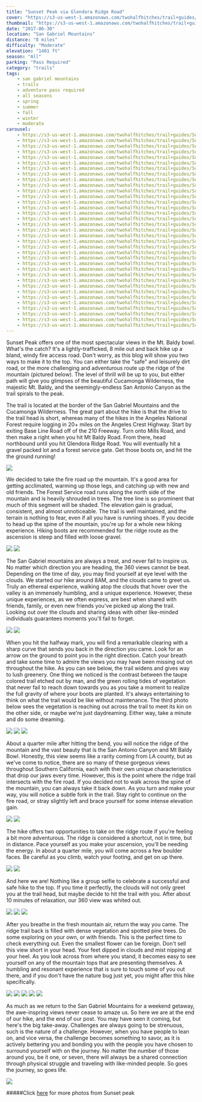 ```yaml
---
title: "Sunset Peak via Glendora Ridge Road"
cover: "https://s3-us-west-1.amazonaws.com/twohalfhitches/trail+guides/Sunset+Peak/_J8A1228.jpg"
thumbnail: "https://s3-us-west-1.amazonaws.com/twohalfhitches/trail+guides/Sunset+Peak/_J8A1228-thumbnail.jpg"
date: "2017-06-30"
location: "San Gabriel Mountains"
distance: "8 miles"
difficulty: "Moderate"
elevation: "1401 ft"
season: "All"
parking: "Pass Required"
category: "trails"
tags:
    - san gabriel mountains
    - trails
    - adventure pass required
    - all seasons
    - spring
    - summer
    - fall
    - winter
    - moderate
carousel:
    - https://s3-us-west-1.amazonaws.com/twohalfhitches/trail+guides/Sunset+Peak/_J8A1097.jpg
    - https://s3-us-west-1.amazonaws.com/twohalfhitches/trail+guides/Sunset+Peak/_J8A1086.jpg
    - https://s3-us-west-1.amazonaws.com/twohalfhitches/trail+guides/Sunset+Peak/_J8A1078.jpg
    - https://s3-us-west-1.amazonaws.com/twohalfhitches/trail+guides/Sunset+Peak/_J8A1093.jpg
    - https://s3-us-west-1.amazonaws.com/twohalfhitches/trail+guides/Sunset+Peak/_J8A1103.jpg
    - https://s3-us-west-1.amazonaws.com/twohalfhitches/trail+guides/Sunset+Peak/_J8A1109.jpg
    - https://s3-us-west-1.amazonaws.com/twohalfhitches/trail+guides/Sunset+Peak/_J8A1113.jpg
    - https://s3-us-west-1.amazonaws.com/twohalfhitches/trail+guides/Sunset+Peak/_J8A1123.jpg
    - https://s3-us-west-1.amazonaws.com/twohalfhitches/trail+guides/Sunset+Peak/_J8A1187.jpg
    - https://s3-us-west-1.amazonaws.com/twohalfhitches/trail+guides/Sunset+Peak/_J8A1147.jpg
    - https://s3-us-west-1.amazonaws.com/twohalfhitches/trail+guides/Sunset+Peak/_J8A1150.jpg
    - https://s3-us-west-1.amazonaws.com/twohalfhitches/trail+guides/Sunset+Peak/_J8A1192.jpg
    - https://s3-us-west-1.amazonaws.com/twohalfhitches/trail+guides/Sunset+Peak/_J8A1194.jpg
    - https://s3-us-west-1.amazonaws.com/twohalfhitches/trail+guides/Sunset+Peak/_J8A1204.jpg
    - https://s3-us-west-1.amazonaws.com/twohalfhitches/trail+guides/Sunset+Peak/_J8A1218.jpg
    - https://s3-us-west-1.amazonaws.com/twohalfhitches/trail+guides/Sunset+Peak/_J8A1218.jpg
    - https://s3-us-west-1.amazonaws.com/twohalfhitches/trail+guides/Sunset+Peak/_J8A1218.jpg
    - https://s3-us-west-1.amazonaws.com/twohalfhitches/trail+guides/Sunset+Peak/_J8A1225.jpg
    - https://s3-us-west-1.amazonaws.com/twohalfhitches/trail+guides/Sunset+Peak/_J8A1241.jpg
    - https://s3-us-west-1.amazonaws.com/twohalfhitches/trail+guides/Sunset+Peak/_J8A1243.jpg
    - https://s3-us-west-1.amazonaws.com/twohalfhitches/trail+guides/Sunset+Peak/_J8A1245.jpg
    - https://s3-us-west-1.amazonaws.com/twohalfhitches/trail+guides/Sunset+Peak/_J8A1248.jpg
    - https://s3-us-west-1.amazonaws.com/twohalfhitches/trail+guides/Sunset+Peak/_J8A1249.jpg
    - https://s3-us-west-1.amazonaws.com/twohalfhitches/trail+guides/Sunset+Peak/_J8A1256.jpg
    - https://s3-us-west-1.amazonaws.com/twohalfhitches/trail+guides/Sunset+Peak/_J8A1258.jpg
    - https://s3-us-west-1.amazonaws.com/twohalfhitches/trail+guides/Sunset+Peak/_J8A1260.jpg
    - https://s3-us-west-1.amazonaws.com/twohalfhitches/trail+guides/Sunset+Peak/_J8A1263.jpg
    - https://s3-us-west-1.amazonaws.com/twohalfhitches/trail+guides/Sunset+Peak/_J8A1325.jpg
    - https://s3-us-west-1.amazonaws.com/twohalfhitches/trail+guides/Sunset+Peak/_J8A1327.jpg
    - https://s3-us-west-1.amazonaws.com/twohalfhitches/trail+guides/Sunset+Peak/_J8A1346.jpg
    - https://s3-us-west-1.amazonaws.com/twohalfhitches/trail+guides/Sunset+Peak/_J8A1414.jpg
    - https://s3-us-west-1.amazonaws.com/twohalfhitches/trail+guides/Sunset+Peak/_J8A1442.jpg
    - https://s3-us-west-1.amazonaws.com/twohalfhitches/trail+guides/Sunset+Peak/_J8A1467.jpg
    - https://s3-us-west-1.amazonaws.com/twohalfhitches/trail+guides/Sunset+Peak/_J8A1475.jpg
    - https://s3-us-west-1.amazonaws.com/twohalfhitches/trail+guides/Sunset+Peak/_J8A1491.jpg
---
```


Sunset Peak offers one of the most spectacular views in the Mt. Baldy bowl. What's the catch? It's a lightly-trafficked, 8 mile out and back hike up a bland, windy fire access road. Don't worry, as this blog will show you two ways to make it to the top. You can either take the "safe" and leisurely dirt road, or the more challenging and adventurous route up the ridge of the mountain (pictured below). The level of thrill will be up to you, but either path will give you glimpses of the beautiful Cucamonga Wilderness, the majestic Mt. Baldy, and the seemingly-endless San Antonio Canyon as the trail spirals to the peak.

The trail is located at the border of the San Gabriel Mountains and the Cucamonga Wilderness. The great part about the hike is that the drive to the trail head is short, whereas many of the hikes in the Angeles National Forest require logging in 20+ miles on the Angeles Crest Highway. Start by exiting Base Line Road off of the 210 Freeway. Turn onto Mills Road, and then make a right when you hit Mt Baldy Road. From there, head northbound until you hit Glendora Ridge Road. You will eventually hit a gravel packed lot and a forest service gate. Get those boots on, and hit the the ground running!

![](https://s3-us-west-1.amazonaws.com/twohalfhitches/trail+guides/Sunset+Peak/_J8A1497.jpg)

We decided to take the fire road up the mountain. It's a good area for getting acclimated, warming up those legs, and catching up with new and old friends. The Forest Service road runs along the north side of the mountain and is heavily shrouded in trees. The tree line is so prominent that much of this segment will be shaded. The elevation gain is gradual, consistent, and almost unnoticeable. The trail is well maintained, and the terrain is nothing to fear, even if all you have is running shoes. If you decide to head up the spine of the mountain, you're up for a whole new hiking experience. Hiking boots are recommended for the ridge route as the ascension is steep and filled with loose gravel.

![](https://s3-us-west-1.amazonaws.com/twohalfhitches/trail+guides/Sunset+Peak/_J8A1074.jpg)
![](https://s3-us-west-1.amazonaws.com/twohalfhitches/trail+guides/Sunset+Peak/_J8A1084.jpg)

The San Gabriel mountains are always a treat, and never fail to inspire us. No matter which direction you are heading, the 360 views cannot be beat. Depending on the time of day, you may find yourself at eye level with the clouds. We started our hike around 8AM, and the clouds came to greet us. Truly an ethereal experience, walking atop the clouds that hover over the valley is an immensely humbling, and a unique experience. However, these unique experiences, as we often express, are best when shared with friends, family, or even new friends you've picked up along the trail. Looking out over the clouds and sharing ideas with other like-minded individuals guarantees moments you'll fail to forget.

![](https://s3-us-west-1.amazonaws.com/twohalfhitches/trail+guides/Sunset+Peak/_J8A1134.jpg)
![](https://s3-us-west-1.amazonaws.com/twohalfhitches/trail+guides/Sunset+Peak/_J8A1162.jpg)

When you hit the halfway mark, you will find a remarkable clearing with a sharp curve that sends you back in the direction you came. Look for an arrow on the ground to point you in the right direction. Catch your breath and take some time to admire the views you may have been missing out on throughout the hike. As you can see below, the trail widens and gives way to lush greenery. One thing we noticed is the contrast between the taupe colored trail etched out by man, and the green rolling tides of vegetation that never fail to reach down towards you as you take a moment to realize the full gravity of where your boots are planted. It's always entertaining to think on what the trail would be like without maintenance. The third photo below sees the vegetation is reaching out across the trail to meet its kin on the other side, or maybe we're just daydreaming. Either way, take a minute and do some dreaming.

![](https://s3-us-west-1.amazonaws.com/twohalfhitches/trail+guides/Sunset+Peak/_J8A1172.jpg)
![](https://s3-us-west-1.amazonaws.com/twohalfhitches/trail+guides/Sunset+Peak/_J8A1173.jpg)
![](https://s3-us-west-1.amazonaws.com/twohalfhitches/trail+guides/Sunset+Peak/_J8A1176.jpg)

About a quarter mile after hitting the bend, you will notice the ridge of the mountain and the vast beauty that is the San Antonio Canyon and Mt Baldy Bowl. Honestly, this view seems like a rarity coming from LA county, but as we've come to notice, there are so many of these gorgeous views throughout Southern California, each with their own unique characteristics that drop our jaws every time. However, this is the point where the ridge trail intersects with the fire road. If you decided not to walk across the spine of the mountain, you can always take it back down. As you turn and make your way, you will notice a subtle fork in the trail. Stay right to continue on the fire road, or stray slightly left and brace yourself for some intense elevation gain.

![](https://s3-us-west-1.amazonaws.com/twohalfhitches/trail+guides/Sunset+Peak/_J8A1188.jpg)
![](https://s3-us-west-1.amazonaws.com/twohalfhitches/trail+guides/Sunset+Peak/_J8A1191.jpg)

The hike offers two opportunities to take on the ridge route if you're feeling a bit more adventurous. The ridge is considered a shortcut, not in time, but in distance. Pace yourself as you make your ascension, you'll be needing the energy. In about a quarter mile, you will come across a few boulder faces. Be careful as you climb, watch your footing, and get on up there.

![](https://s3-us-west-1.amazonaws.com/twohalfhitches/trail+guides/Sunset+Peak/_J8A1201.jpg)
![](https://s3-us-west-1.amazonaws.com/twohalfhitches/trail+guides/Sunset+Peak/_J8A1211.jpg)

And here we are! Nothing like a group selfie to celebrate a successful and safe hike to the top. If you time it perfectly, the clouds will not only greet you at the trail head, but maybe decide to hit the trail with you. After about 10 minutes of relaxation, our 360 view was whited out.

![](https://s3-us-west-1.amazonaws.com/twohalfhitches/trail+guides/Sunset+Peak/GOPR0088.jpg)
![](https://s3-us-west-1.amazonaws.com/twohalfhitches/trail+guides/Sunset+Peak/_J8A1229.jpg)
![](https://s3-us-west-1.amazonaws.com/twohalfhitches/trail+guides/Sunset+Peak/_J8A1333.jpg)

After you breathe in the fresh mountain air, return the way you came. The ridge trail back is filled with dense vegetation and spotted pine trees. Do some exploring on your own, or with friends. This is the perfect time to check everything out. Even the smallest flower can be foreign. Don't sell this view short in your head. Your feet dipped in clouds and mist nipping at your heel. As you look across from where you stand, it becomes easy to see yourself on any of the mountain tops that are presenting themselves. A humbling and resonant experience that is sure to touch some of you out there, and if you don't have the nature bug just yet, you might after this hike specifically.

![](https://s3-us-west-1.amazonaws.com/twohalfhitches/trail+guides/Sunset+Peak/franz.jpeg)
![](https://s3-us-west-1.amazonaws.com/twohalfhitches/trail+guides/Sunset+Peak/fog.jpeg)
![](https://s3-us-west-1.amazonaws.com/twohalfhitches/trail+guides/Sunset+Peak/_J8A1466.jpg)
![](https://s3-us-west-1.amazonaws.com/twohalfhitches/trail+guides/Sunset+Peak/_J8A1472.jpg)
![](https://s3-us-west-1.amazonaws.com/twohalfhitches/trail+guides/Sunset+Peak/_J8A1489.jpg)

As much as we return to the San Gabriel Mountains for a weekend getaway, the awe-inspring views never cease to amaze us. So here we are at the end of our hike, and the end of our post. You may have seen it coming, but here's the big take-away. Challenges are always going to be strenuous, such is the nature of a challenge. However, when you have people to lean on, and vice versa, the challenge becomes something to savor, as it is actively bettering you and bonding you with the people you have chosen to surround yourself with on the journey. No matter the number of those around you, be it one, or seven, there will always be a shared connection through physical struggle and traveling with like-minded people. So goes the journey, so goes life.

![](https://s3-us-west-1.amazonaws.com/twohalfhitches/trail+guides/Sunset+Peak/_J8A1493.jpg)

#####Click <a href="https://www.flickr.com/photos/152108118@N03/sets/72157682763291554" target="_blank">here</a> for more photos from Sunset peak
